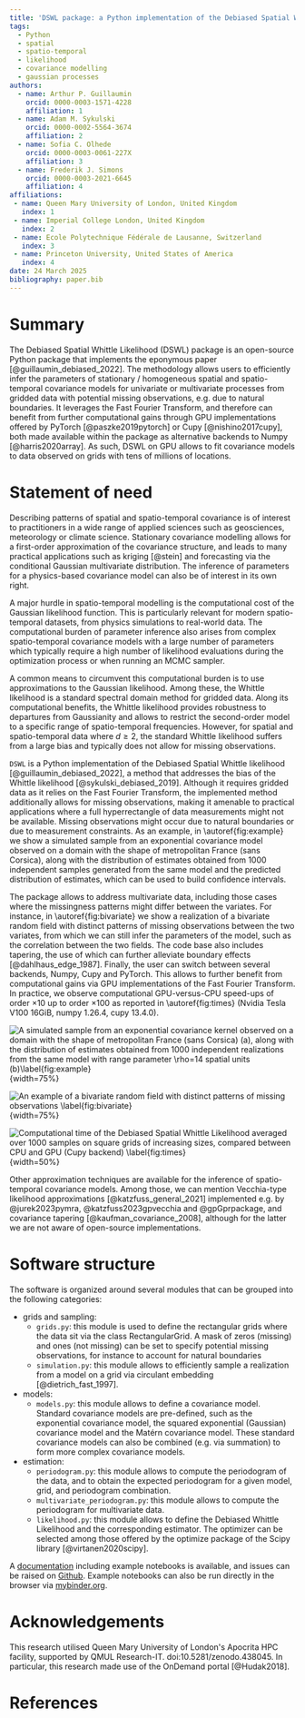 ```yaml
---
title: 'DSWL package: a Python implementation of the Debiased Spatial Whittle Likelihood'
tags:
  - Python
  - spatial
  - spatio-temporal
  - likelihood
  - covariance modelling
  - gaussian processes
authors:
  - name: Arthur P. Guillaumin
    orcid: 0000-0003-1571-4228
    affiliation: 1
  - name: Adam M. Sykulski
    orcid: 0000-0002-5564-3674
    affiliation: 2
  - name: Sofia C. Olhede
    orcid: 0000-0003-0061-227X
    affiliation: 3
  - name: Frederik J. Simons
    orcid: 0000-0003-2021-6645
    affiliation: 4
affiliations:
 - name: Queen Mary University of London, United Kingdom
   index: 1
 - name: Imperial College London, United Kingdom
   index: 2
 - name: Ecole Polytechnique Fédérale de Lausanne, Switzerland
   index: 3
 - name: Princeton University, United States of America
   index: 4
date: 24 March 2025
bibliography: paper.bib
---
```


# Summary
The Debiased Spatial Whittle Likelihood (DSWL) package is an open-source Python
package that implements the eponymous paper [@guillaumin_debiased_2022].
The methodology allows users to efficiently infer the parameters of stationary / homogeneous
spatial and
spatio-temporal covariance models for univariate or multivariate processes from
gridded data with potential missing observations, e.g. due to natural boundaries.
It leverages the Fast Fourier Transform, and therefore can benefit from further computational
gains through GPU implementations offered by PyTorch [@paszke2019pytorch] or
Cupy [@nishino2017cupy], both made available within
the package as alternative backends to Numpy [@harris2020array]. As such, DSWL on GPU allows to fit
covariance models to data observed on grids with tens of millions of locations.

# Statement of need
Describing patterns of spatial and spatio-temporal covariance is of interest to practitioners in
a wide range of applied sciences such as geosciences, meteorology or climate
science. Stationary covariance modelling allows for a first-order approximation
of the covariance structure, and leads to many practical applications such as
kriging [@stein] and forecasting via the conditional Gaussian multivariate
distribution. The inference of parameters for a physics-based
covariance model can also be of interest in its own right.

A major hurdle in spatio-temporal modelling is the computational cost of the
Gaussian likelihood function. This is particularly relevant for modern spatio-temporal
datasets, from physics simulations to real-world data.
The computational burden of parameter inference also arises from complex
spatio-temporal covariance models with a large number of parameters
which typically require a high number of likelihood evaluations during the optimization process or
when running an MCMC sampler.

A common means to circumvent this computational burden is to use approximations to the Gaussian likelihood.
Among these,
the Whittle likelihood is a standard spectral domain method for gridded data.
Along its computational benefits, the Whittle likelihood provides robustness to departures
from Gaussianity and allows to restrict the second-order model to a specific range
of spatio-temporal frequencies.
However, for spatial and spatio-temporal data where $d\geq 2$, the standard Whittle likelihood
suffers from a large bias
and typically does not allow for missing observations.

`DSWL` is a Python implementation of the Debiased Spatial Whittle likelihood
[@guillaumin_debiased_2022], a method that addresses the bias of the Whittle likelihood
[@sykulski_debiased_2019].
Although it requires gridded data as it relies on the Fast Fourier Transform, the implemented
method additionally allows for missing observations, making it amenable to practical
applications where a full hyperrectangle of data measurements might not
be available. Missing observations might occur due to natural boundaries or
due to measurement constraints. As an example, in \autoref{fig:example} we show a simulated
sample from an exponential covariance model observed on a domain with
the shape of metropolitan France (sans Corsica), along with the distribution of estimates
obtained from 1000 independent samples generated from the same model and the
predicted distribution of estimates, which can be used to build confidence
intervals.

The package allows to address multivariate data, including those cases where the
missingness patterns might differ between the variates. For instance,
in \autoref{fig:bivariate} we show a realization of a bivariate random field
with distinct patterns of missing observations between the two variates, from which
we can still infer the parameters of the model, such as the correlation between
the two fields.
The code base also includes tapering, the use of which can further
 alleviate boundary effects [@dahlhaus_edge_1987]. Finally, the user can switch between several backends,
Numpy, Cupy and PyTorch. This allows to further benefit from computational
gains via GPU implementations of the Fast Fourier Transform.
In practice, we observe computational GPU-versus-CPU speed-ups of order $\times 10$ up
to order $\times 100$ as reported in \autoref{fig:times} (Nvidia Tesla V100 16GiB,
numpy 1.26.4, cupy 13.4.0).

![A simulated sample from an exponential covariance kernel observed on a domain
with the shape of metropolitan France (sans Corsica) (a),
along with the distribution of estimates obtained from 1000 independent
realizations from the same model with range parameter $\rho=14$ spatial
units (b)\label{fig:example}](france.jpeg){width=75%}

![An example of a bivariate random field with distinct patterns of missing observations
\label{fig:bivariate}](bivariate.jpg){width=75%}

![Computational time of the Debiased Spatial Whittle Likelihood averaged over
1000 samples on square grids of increasing sizes, compared between CPU and GPU (Cupy backend)
\label{fig:times}](times.jpeg){width=50%}

Other approximation techniques are available for the inference of spatio-temporal covariance
models. Among those, we can mention Vecchia-type likelihood
approximations [@katzfuss_general_2021]
implemented e.g. by @jurek2023pymra, @katzfuss2023gpvecchia and @gpGprpackage,
and covariance tapering [@kaufman_covariance_2008],
although for the latter we are not aware of
open-source implementations.

# Software structure

The software is organized around several modules that can be grouped into the following
categories:

- grids and sampling:
  - `grids.py`: this module is used to define the rectangular grids where the data sit via the
  class RectangularGrid. A mask of zeros (missing) and ones (not missing) can be
  set to specify potential missing observations, for instance to account for natural
  boundaries
  - `simulation.py`: this module allows to efficiently sample a realization from a model on a grid
  via circulant embedding [@dietrich_fast_1997].
- models:
  - `models.py`: this module allows to define a covariance model.
    Standard covariance models are pre-defined, such as the exponential
    covariance model, the squared exponential (Gaussian) covariance model and
    the Matérn covariance model. These standard covariance models can also
    be combined (e.g. via summation) to form more complex covariance models.
- estimation:
  - `periodogram.py`: this module allows to compute the periodogram of the data, and to obtain
    the expected periodogram for a given model, grid, and periodogram combination.
  - `multivariate_periodogram.py`: this module allows to compute the periodogram for multivariate data.
  - `likelihood.py`: this module allows to define the Debiased Whittle Likelihood and the corresponding
    estimator. The optimizer can be selected among those offered by the optimize
    package of the Scipy library [@virtanen2020scipy].

A [documentation](https://debiased-spatial-whittle.readthedocs.io/en/latest/index.html)
including example notebooks is available, and issues can be raised on
[Github](https://github.com/arthurBarthe/debiased-spatial-whittle). Example notebooks can also be run directly in the browser
via [mybinder.org](https://mybinder.org/v2/gh/arthurBarthe/debiased-spatial-whittle/master).

# Acknowledgements
This research utilised Queen Mary University of London's Apocrita HPC facility, supported by QMUL Research-IT. doi:10.5281/zenodo.438045.
In particular, this research made use of the OnDemand portal [@Hudak2018].


# References
